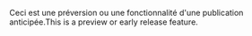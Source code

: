 <span data-ttu-id="17de3-101">Ceci est une préversion ou une fonctionnalité d'une publication anticipée.</span><span class="sxs-lookup"><span data-stu-id="17de3-101">This is a preview or early release feature.</span></span>